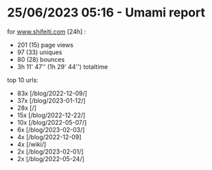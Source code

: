 # 25/06/2023 05:16 - Umami report
for www.shifeiti.com [24h] :

 - 201 (15) page views
 - 97 (33) uniques
 - 80 (28) bounces
 - 3h 11' 47'' (1h 29' 44'') totaltime


top 10 urls:
 - 83x [/blog/2022-12-09/]
 - 37x [/blog/2023-01-12/]
 - 28x [/]
 - 15x [/blog/2022-12-22/]
 - 10x [/blog/2022-05-07/]
 - 6x [/blog/2023-02-03/]
 - 4x [/blog/2022-12-09]
 - 4x [/wiki/]
 - 2x [/blog/2023-02-01/]
 - 2x [/blog/2022-05-24/]


